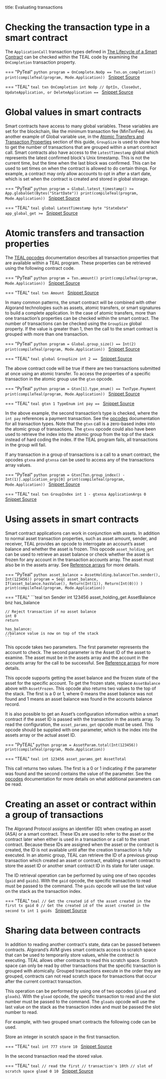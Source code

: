 title: Evaluating transactions


# Checking the transaction type in a smart contract

The `ApplicationCall` transaction types defined in [The Lifecycle of a Smart Contract](#the-lifecycle-of-a-smart-contract) can be checked within the TEAL code by examining the `OnCompletion` transaction property. 

=== "PyTeal"
	<!-- ===PYTEAL_TXN_ONCOMPLETE=== -->
	```python
	    program = OnComplete.NoOp == Txn.on_completion()
	    print(compileTeal(program, Mode.Application))
	```
	[Snippet Source](https://github.com/barnjamin/pyteal/blob/examples-for-docs/_examples/txn.py#L20-L22)
	<!-- ===PYTEAL_TXN_ONCOMPLETE=== -->

=== "TEAL"
	<!-- ===TEAL_TXN_ONCOMPLETE=== -->
	```teal
	txn OnCompletion
	int NoOp // OptIn, CloseOut, UpdateApplication, or DeleteApplication
	==
	```
	[Snippet Source](https://github.com/nullun/algorand-teal-examples/blob/main/_examples/oncomplete/approval.teal#L3-L6)
	<!-- ===TEAL_TXN_ONCOMPLETE=== -->

# Global values in smart contracts
Smart contracts have access to many global variables. These variables are set for the blockchain, like the minimum transaction fee (MinTxnFee). As another example of Global variable use, in the [Atomic Transfers and Transaction Properties](#atomic-transfers-and-transaction-properties) section of this guide, `GroupSize` is used to show how to get the number of transactions that are grouped within a smart contract call. Smart contracts also have access to the `LatestTimestamp` global which represents the latest confirmed block's Unix timestamp. This is not the current time, but the time when the last block was confirmed. This can be used to set times on when the contract is allowed to do certain things. For example, a contract may only allow accounts to opt in after a start date, which is set when the contract is created and stored in global storage.

=== "PyTeal"
	<!-- ===PYTEAL_GLOBAL_LATEST_TIMESTAMP=== -->
	```python
	    program = Global.latest_timestamp() >= App.globalGet(Bytes("StartDate"))
	    print(compileTeal(program, Mode.Application))
	```
	[Snippet Source](https://github.com/barnjamin/pyteal/blob/examples-for-docs/_examples/application.py#L25-L27)
	<!-- ===PYTEAL_GLOBAL_LATEST_TIMESTAMP=== -->

=== "TEAL"
	<!-- ===TEAL_GLOBAL_LATEST_TIMESTAMP=== -->
	```teal
	global LatestTimestamp
	byte "StateDate"
	app_global_get
	>=
	```
	[Snippet Source](https://github.com/nullun/algorand-teal-examples/blob/main/_examples/misc/global.teal#L3-L7)
	<!-- ===TEAL_GLOBAL_LATEST_TIMESTAMP=== -->

# Atomic transfers and transaction properties
The [TEAL opcodes](../../avm/teal/opcodes) documentation describes all transaction properties that are available within a TEAL program. These properties can be retrieved using the following contract code.


=== "PyTeal"
	<!-- ===PYTEAL_TXN_AMOUNT=== -->
	```python
	    program = Txn.amount()
	    print(compileTeal(program, Mode.Application))
	```
	[Snippet Source](https://github.com/barnjamin/pyteal/blob/examples-for-docs/_examples/txn.py#L48-L50)
	<!-- ===PYTEAL_TXN_AMOUNT=== -->

=== "TEAL"
	<!-- ===TEAL_TXN_AMOUNT=== -->
	```teal
	txn Amount
	```
	[Snippet Source](https://github.com/nullun/algorand-teal-examples/blob/main/_examples/misc/global.teal#L13-L14)
	<!-- ===TEAL_TXN_AMOUNT=== -->

In many common patterns, the smart contract will be combined with other Algorand technologies such as assets, atomic transfers, or smart signatures to build a complete application. In the case of atomic transfers, more than one transaction’s properties can be checked within the smart contract. The number of transactions can be checked using the `GroupSize` global property. If the value is greater than 1, then the call to the smart contract is grouped with more than one transaction.

=== "PyTeal"
	<!-- ===PYTEAL_TXN_GROUP_SIZE=== -->
	```python
	    program = Global.group_size() == Int(2)
	    print(compileTeal(program, Mode.Application))
	```
	[Snippet Source](https://github.com/barnjamin/pyteal/blob/examples-for-docs/_examples/txn.py#L55-L57)
	<!-- ===PYTEAL_TXN_GROUP_SIZE=== -->

=== "TEAL"
	<!-- ===TEAL_TXN_GROUP_SIZE=== -->
	```teal
	global GroupSize
	int 2
	==
	```
	[Snippet Source](https://github.com/nullun/algorand-teal-examples/blob/main/_examples/misc/global.teal#L18-L21)
	<!-- ===TEAL_TXN_GROUP_SIZE=== -->

The above contract code will be true if there are two transactions submitted at once using an atomic transfer. To access the properties of a specific transaction in the atomic group use the `gtxn` opcode.

=== "PyTeal"
	<!-- ===PYTEAL_GTXN_TYPE_ENUM=== -->
	```python
	    program = Gtxn[1].type_enum() == TxnType.Payment
	    print(compileTeal(program, Mode.Application))
	```
	[Snippet Source](https://github.com/barnjamin/pyteal/blob/examples-for-docs/_examples/txn.py#L62-L64)
	<!-- ===PYTEAL_GTXN_TYPE_ENUM=== -->

=== "TEAL"
	<!-- ===TEAL_GTXN_TYPE_ENUM=== -->
	```teal
	gtxn 1 TypeEnum
	int pay
	==
	```
	[Snippet Source](https://github.com/nullun/algorand-teal-examples/blob/main/_examples/misc/global.teal#L25-L28)
	<!-- ===TEAL_GTXN_TYPE_ENUM=== -->

In the above example, the second transaction’s type is checked, where the `int pay` references a payment transaction. See the [opcodes](../../avm/teal/opcodes) documentation for all transaction types. Note that the `gtxn` call is a zero-based index into the atomic group of transactions. The `gtxns` opcode could also have been used to retrieve the index into the atomic group from the top of the stack instead of hard coding the index. If the TEAL program fails, all transactions in the group will fail.

If any transaction in a group of transactions is a call to a smart contract, the opcodes `gtxna` and `gtxnsa` can be used to access any of the transactions array values.

=== "PyTeal"
	<!-- ===PYTEAL_GTXN_APP_ARGS=== -->
	```python
	    program = Gtxn[Txn.group_index() - Int(1)].application_args[0]
	    print(compileTeal(program, Mode.Application))
	```
	[Snippet Source](https://github.com/barnjamin/pyteal/blob/examples-for-docs/_examples/txn.py#L69-L71)
	<!-- ===PYTEAL_GTXN_APP_ARGS=== -->

=== "TEAL"
	<!-- ===TEAL_GTXN_APP_ARGS=== -->
	```teal
	txn GroupIndex
	int 1
	-
	gtxnsa ApplicationArgs 0
	```
	[Snippet Source](https://github.com/nullun/algorand-teal-examples/blob/main/_examples/misc/global.teal#L32-L36)
	<!-- ===TEAL_GTXN_APP_ARGS=== -->

# Using assets in smart contracts
Smart contract applications can work in conjunction with assets. In addition to normal asset transaction properties, such as asset amount, sender, and receiver, TEAL provides an opcode to interrogate an account’s asset balance and whether the asset is frozen. This opcode `asset_holding_get` can be used to retrieve an asset balance or check whether the asset is frozen for any account in the transaction accounts array. The asset must also be in the assets array. See [Reference arrays](index.md#reference-arrays) for more details.

=== "PyTeal"
	```python
	    asset_balance = AssetHolding.balance(Txn.sender(), Int(123456))
	    program = Seq(
	        asset_balance, If(asset_balance.hasValue(), Return(Int(1)), Return(Int(0)))
	    )
	    print(compileTeal(program, Mode.Application))
	```

=== "TEAL"
	```teal
	txn Sender
	int 123456
	asset_holding_get AssetBalance
	bnz has_balance
	
	// Reject transaction if no asset balance
	int 0
	return
	
	has_balance:
	//balance value is now on top of the stack
	```

This opcode takes two parameters. The first parameter represents the account to check. The second parameter is the Asset ID of the asset to examine. The asset must be in the assets array and the account in the accounts array for the call to be successful. See [Reference arrays](index.md#reference-arrays) for more details. 

This opcode supports getting the asset balance and the frozen state of the asset for the specific account. To get the frozen state, replace `AssetBalance` above with `AssetFrozen`. This opcode also returns two values to the top of the stack. The first is a 0 or  1, where 0 means the asset balance was not found and 1 means an asset balance was found in the accounts balance record.

It is also possible to get an Asset’s configuration information within a smart contract if the asset ID is passed with the transaction in the assets array. To read the configuration, the `asset_params_get` opcode must be used. This opcode should be supplied with one parameter, which is the index into the assets array or the actual asset ID.

=== "PyTEAL"
	```python
	    program = AssetParam.total(Int(123456))
	    print(compileTeal(program, Mode.Application))
	```

=== "TEAL"
	<!-- ===TEAL_APPL_ASSET_PARAM=== -->
	```teal
	int 123456
	asset_params_get AssetTotal
	```

This call returns two values. The first is a 0 or 1 indicating if the parameter was found and the second contains the value of the parameter. See the [opcodes](../../avm/teal/opcodes) documentation for more details on what additional parameters can be read.

# Creating an asset or contract within a group of transactions
The Algorand Protocol assigns an identifier (ID) when creating an asset (ASA) or a smart contract. These IDs are used to refer to the asset or the contract later when either is used in a transaction or a call to the smart contract. Because these IDs are assigned when the asset or the contract is created, the ID is not available until after the creation transaction is fully executed. In an atomic group, TEAL can retrieve the ID of a previous group transaction which created an asset or contract, enabling a smart contract to store the asset ID or another smart contract ID in its state for later usage. 

The ID retrieval operation can be performed by using one of two opcodes (`gaid` and `gaids`). With the `gaid` opcode, the specific transaction to read must be passed to the command. The `gaids` opcode will use the last value on the stack as the transaction index.

=== "TEAL"
	<!-- ===TEAL_APPL_CREATED_ASSET_ID=== -->
	```teal
	// Get the created id of the asset created in the first tx
	gaid 0
	// Get the created id of the asset created in the second tx
	int 1
	gaids
	```
	[Snippet Source](https://github.com/nullun/algorand-teal-examples/blob/main/_examples/appl_asset/approval.teal#L25-L30)
	<!-- ===TEAL_APPL_CREATED_ASSET_ID=== -->

# Sharing data between contracts
In addition to reading another contract's state, data can be passed between contracts. Algorand’s AVM gives smart contracts access to scratch space that can be used to temporarily store values, while the contract is executing. TEAL allows other contracts to read this scratch space. Scratch space can only be read by other transactions that the specific transaction is grouped with atomically. Grouped transactions execute in the order they are grouped, contracts can not read scratch space for transactions that occur after the current contract transaction. 

This operation can be performed by using one of two opcodes (`gload` and `gloads`). With the `gload` opcode, the specific transaction to read and the slot number must be passed to the command. The `gloads` opcode will use the last value on the stack as the transaction index and must be passed the slot number to read.

For example, with two grouped smart contracts the following code can be used.

Store an integer in scratch space in the first transaction.

=== "TEAL"
	<!-- ===TEAL_APPL_GLOAD_T1=== -->
	```teal
	int 777
	store 10
	```
	[Snippet Source](https://github.com/nullun/algorand-teal-examples/blob/main/_examples/misc/scratch_t1.teal#L3-L5)
	<!-- ===TEAL_APPL_GLOAD_T1=== -->

In the second transaction read the stored value.

=== "TEAL"
	<!-- ===TEAL_APPL_GLOAD_T2=== -->
	```teal
	// read the first
	// transaction's 10th
	// slot of scratch space
	gload 0 10
	```
	[Snippet Source](https://github.com/nullun/algorand-teal-examples/blob/main/_examples/misc/scratch_t2.teal#L3-L7)
	<!-- ===TEAL_APPL_GLOAD_T2=== -->
